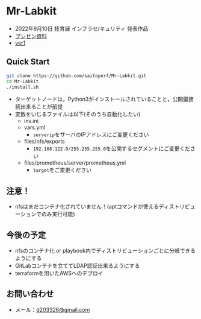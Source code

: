 # Mr-Labkit
- 2022年9月10日 技育展 インフラセ/キュリティ 発表作品
- [プレゼン資料](https://docs.google.com/presentation/d/1S5N9mMJPrSEZmwhkFLieLZNFTAQOk1g5)
- [ver1](https://github.com/saitoperf/mini-lab)

## Quick Start
```sh
git clone https://github.com/saitoperf/Mr-Labkit.git
cd Mr-Labkit
./install.sh
```
- ターゲットノードは，Python3がインストールされていることと，公開鍵接続出来ることが前提
- 変数をいじるファイルは以下(そのうち自動化したい)
    - inv.ini
    - vars.yml
        - `serverip`をサーバのIPアドレスにご変更ください
    - files/nfs/exports
        - `192.168.122.0/255.255.255.0`を公開するセグメントにご変更ください
    - files/prometheus/server/prometheus.yml
        - `target`をご変更ください

## 注意！
- nfsはまだコンテナ化されていません！(aptコマンドが使えるディストリビューションでのみ実行可能)

## 今後の予定
- nfsのコンテナ化 or playbook内でディストリビューションごとに分岐できるようにする
- GitLabコンテナを立ててLDAP認証出来るようにする
- terraformを用いたAWSへのデプロイ

## お問い合わせ
- メール：d203326@gmail.com